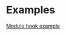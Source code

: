# Examples

[Module hook example](https://github.com/deckhouse/module-sdk/tree/main/examples/my-module)